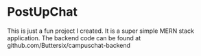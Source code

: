 # PostUpChat

This is just a fun project I created. It is a super simple MERN stack application. The backend code can be found at github.com/Buttersix/campuschat-backend
